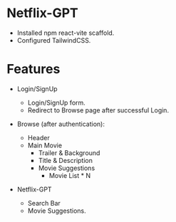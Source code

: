# Netflix-GPT

- Installed npm react-vite scaffold.
- Configured TailwindCSS.

# Features

- Login/SignUp

  - Login/SignUp form.
  - Redirect to Browse page after successful Login.

- Browse (after authentication):

  - Header
  - Main Movie
    - Trailer & Background
    - Title & Description
    - Movie Suggestions
      - Movie List \* N

- Netflix-GPT
  - Search Bar
  - Movie Suggestions.
